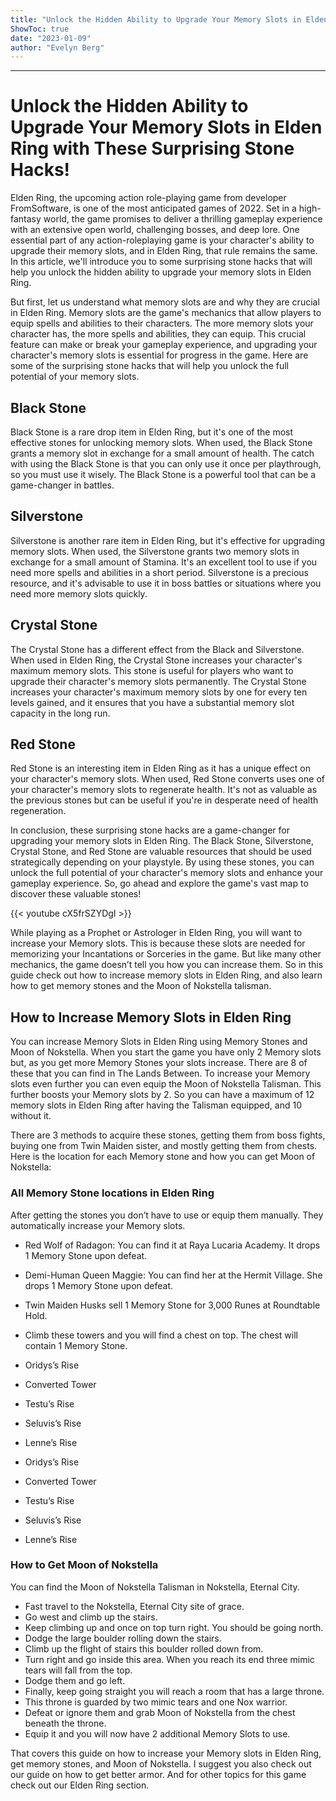 ```yaml
---
title: "Unlock the Hidden Ability to Upgrade Your Memory Slots in Elden Ring with These Surprising Stone Hacks!"
ShowToc: true 
date: "2023-01-09"
author: "Evelyn Berg"
---
```

*****
# Unlock the Hidden Ability to Upgrade Your Memory Slots in Elden Ring with These Surprising Stone Hacks!

Elden Ring, the upcoming action role-playing game from developer FromSoftware, is one of the most anticipated games of 2022. Set in a high-fantasy world, the game promises to deliver a thrilling gameplay experience with an extensive open world, challenging bosses, and deep lore. One essential part of any action-roleplaying game is your character's ability to upgrade their memory slots, and in Elden Ring, that rule remains the same. In this article, we'll introduce you to some surprising stone hacks that will help you unlock the hidden ability to upgrade your memory slots in Elden Ring.

But first, let us understand what memory slots are and why they are crucial in Elden Ring. Memory slots are the game's mechanics that allow players to equip spells and abilities to their characters. The more memory slots your character has, the more spells and abilities, they can equip. This crucial feature can make or break your gameplay experience, and upgrading your character's memory slots is essential for progress in the game. Here are some of the surprising stone hacks that will help you unlock the full potential of your memory slots.

## Black Stone

Black Stone is a rare drop item in Elden Ring, but it's one of the most effective stones for unlocking memory slots. When used, the Black Stone grants a memory slot in exchange for a small amount of health. The catch with using the Black Stone is that you can only use it once per playthrough, so you must use it wisely. The Black Stone is a powerful tool that can be a game-changer in battles.

## Silverstone

Silverstone is another rare item in Elden Ring, but it's effective for upgrading memory slots. When used, the Silverstone grants two memory slots in exchange for a small amount of Stamina. It's an excellent tool to use if you need more spells and abilities in a short period. Silverstone is a precious resource, and it's advisable to use it in boss battles or situations where you need more memory slots quickly.

## Crystal Stone

The Crystal Stone has a different effect from the Black and Silverstone. When used in Elden Ring, the Crystal Stone increases your character's maximum memory slots. This stone is useful for players who want to upgrade their character's memory slots permanently. The Crystal Stone increases your character's maximum memory slots by one for every ten levels gained, and it ensures that you have a substantial memory slot capacity in the long run.

## Red Stone

Red Stone is an interesting item in Elden Ring as it has a unique effect on your character's memory slots. When used, Red Stone converts uses one of your character's memory slots to regenerate health. It's not as valuable as the previous stones but can be useful if you're in desperate need of health regeneration.

In conclusion, these surprising stone hacks are a game-changer for upgrading your memory slots in Elden Ring. The Black Stone, Silverstone, Crystal Stone, and Red Stone are valuable resources that should be used strategically depending on your playstyle. By using these stones, you can unlock the full potential of your character's memory slots and enhance your gameplay experience. So, go ahead and explore the game's vast map to discover these valuable stones!

{{< youtube cX5frSZYDgI >}} 



While playing as a Prophet or Astrologer in Elden Ring, you will want to increase your Memory slots. This is because these slots are needed for memorizing your Incantations or Sorceries in the game. But like many other mechanics, the game doesn’t tell you how you can increase them. So in this guide check out how to increase memory slots in Elden Ring, and also learn how to get memory stones and the Moon of Nokstella talisman.
 
## How to Increase Memory Slots in Elden Ring
 

 
You can increase Memory Slots in Elden Ring using Memory Stones and Moon of Nokstella. When you start the game you have only 2 Memory slots but, as you get more Memory Stones your slots increase. There are 8 of these that you can find in The Lands Between. To increase your Memory slots even further you can even equip the Moon of Nokstella Talisman. This further boosts your Memory slots by 2. So you can have a maximum of 12 memory slots in Elden Ring after having the Talisman equipped, and 10 without it.
 
There are 3 methods to acquire these stones, getting them from boss fights, buying one from Twin Maiden sister, and mostly getting them from chests. Here is the location for each Memory stone and how you can get Moon of Nokstella:
 
### All Memory Stone locations in Elden Ring
 
After getting the stones you don’t have to use or equip them manually. They automatically increase your Memory slots.
 
- Red Wolf of Radagon: You can find it at Raya Lucaria Academy. It drops 1 Memory Stone upon defeat.
 - Demi-Human Queen Maggie: You can find her at the Hermit Village. She drops 1 Memory Stone upon defeat.

 
- Twin Maiden Husks sell 1 Memory Stone for 3,000 Runes at Roundtable Hold.

 
- Climb these towers and you will find a chest on top. The chest will contain 1 Memory Stone.
 - Oridys’s Rise
 - Converted Tower
 - Testu’s Rise
 - Seluvis’s Rise
 - Lenne’s Rise

 
- Oridys’s Rise
 - Converted Tower
 - Testu’s Rise
 - Seluvis’s Rise
 - Lenne’s Rise

 
### How to Get Moon of Nokstella
 
You can find the Moon of Nokstella Talisman in Nokstella, Eternal City.
 
- Fast travel to the Nokstella, Eternal City site of grace.
 - Go west and climb up the stairs.
 - Keep climbing up and once on top turn right. You should be going north.
 - Dodge the large boulder rolling down the stairs.
 - Climb up the flight of stairs this boulder rolled down from.
 - Turn right and go inside this area. When you reach its end three mimic tears will fall from the top.
 - Dodge them and go left.
 - Finally, keep going straight you will reach a room that has a large throne.
 - This throne is guarded by two mimic tears and one Nox warrior.
 - Defeat or ignore them and grab Moon of Nokstella from the chest beneath the throne.
 - Equip it and you will now have 2 additional Memory Slots to use.

 
That covers this guide on how to increase your Memory slots in Elden Ring, get memory stones, and Moon of Nokstella. I suggest you also check out our guide on how to get better armor. And for other topics for this game check out our Elden Ring section.





